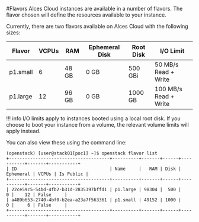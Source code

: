 #Flavors
Alces Cloud instances are available in a number of flavors. The flavor chosen will define the resources available to your instance.

Currently, there are two flavors available on Alces Cloud with the following sizes:

| Flavor | VCPUs | RAM | Ephemeral Disk | Root Disk | I/O Limit |
|---|---|---|---|---|---|
| p1.small | 6 | 48 GB | 0 GB | 500 GBi | 50 MB/s Read + Write |
| p1.large | 12 | 96 GB | 0 GB | 1000 GB | 100 MB/s Read + Write |

!!! info
    I/O limits apply to instances booted using a local root disk. If you choose to boot your instance from a volume, the relevant volume limits will apply instead.

You can also view these using the command line:

```
(openstack) [user@stack01[poc1] ~]$ openstack flavor list
+--------------------------------------+----------+-------+------+-----------+-------+-----------+
| ID                                   | Name     |   RAM | Disk | Ephemeral | VCPUs | Is Public |
+--------------------------------------+----------+-------+------+-----------+-------+-----------+
| 22ce59c5-54bd-4fb2-b31d-2835397bffd1 | p1.large | 98304 |  500 |         0 |    12 | False     |
| a489b653-2740-4bf0-b2ea-a23a7f563361 | p1.small | 49152 | 1000 |         0 |     6 | False     |
+--------------------------------------+----------+-------+------+-----------+-------+-----------+
```
